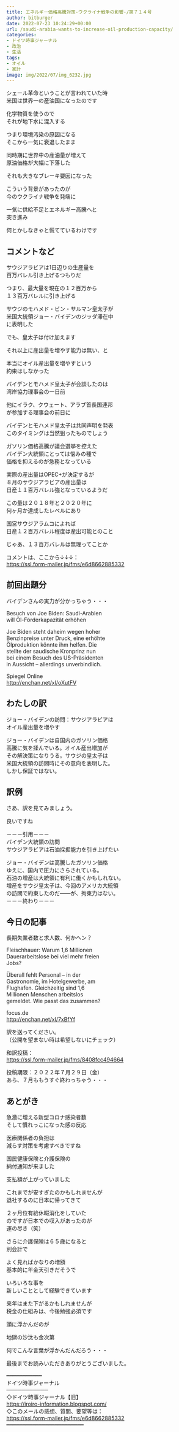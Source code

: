 ```yaml
---
title: エネルギー価格高騰対策-ウクライナ戦争の影響-/第７１４号
author: bitburger
date: 2022-07-23 10:24:29+00:00
url: /saudi-arabia-wants-to-increase-oil-production-capacity/
categories:
- ドイツ時事ジャーナル
- 政治
- 生活
tags:
- オイル
- 家計
image: img/2022/07/img_6232.jpg
---
```

シェール革命ということが言われていた時  
米国は世界一の産油国になったのです

化学物質を使うので  
それが地下水に混入する

つまり環境汚染の原因になる  
そこから一気に衰退したまま

同時期に世界中の産油量が増えて  
原油価格が大幅に下落した

それも大きなブレーキ要因になった

こういう背景があったのが  
今のウクライナ戦争を発端に

一気に供給不足とエネルギー高騰へと  
突き進み

何とかしなきゃと慌てているわけです

## コメントなど 

サウジアラビアは1日辺りの生産量を  
百万バレル引き上げるつもりだ

つまり、最大量を現在の１２百万から  
１３百万バレルに引き上げる

サウジのモハメド・ビン・サルマン皇太子が  
米国大統領ジョー・バイデンのジッダ滞在中  
に表明した

でも、皇太子は付け加えます

それ以上に産出量を増やす能力は無い、と

本当にオイル産出量を増やすという  
約束はしなかった

バイデンとモハメド皇太子が会談したのは  
湾岸協力理事会の一日前

他にイラク、クウェート、アラブ首長国連邦  
が参加する理事会の前日に

バイデンとモハメド皇太子は共同声明を発表  
このタイミングは当然狙ったものでしょう

ガソリン価格高騰が議会選挙を控えた  
バイデン大統領にとっては悩みの種で  
価格を抑えるのが急務となっている

実際の産出量はOPEC+が決定するが  
８月のサウジアラビアの産出量は  
日産１１百万バレル強となっているようだ

この量は２０１８年と２０２０年に  
何ヶ月か達成したレベルにあり

国営サウジアラムコによれば  
日産１２百万バレル程度は産出可能とのこと

じゃあ、１３百万バレルは無理ってことか

コメントは、ここから↓↓↓：  
<https://ssl.form-mailer.jp/fms/e6d8662885332>

## 前回出題分 

バイデンさんの実力が分かっちゃう・・・

Besuch von Joe Biden: Saudi-Arabien  
will Öl-Förderkapazität erhöhen

Joe Biden steht daheim wegen hoher  
Benzinpreise unter Druck, eine erhöhte  
Ölproduktion könnte ihm helfen. Die  
stellte der saudische Kronprinz nun  
bei einem Besuch des US-Präsidenten  
in Aussicht – allerdings unverbindlich.

Spiegel Online  
<http://enchan.net/xl/oXutFV>

## わたしの訳 

ジョー・バイデンの訪問：サウジアラビアは  
オイル産出量を増やす

ジョー・バイデンは自国内のガソリン価格  
高騰に気を揉んでいる。オイル産出増加が  
その解決策になりうる。サウジの皇太子は  
米国大統領の訪問時にその意向を表明した。  
しかし保証ではない。

## 訳例 

さあ、訳を見てみましょう。

良いですね

－－－引用－－－  
バイデン大統領の訪問  
サウジアラビアは石油採掘能力を引き上げたい

ジョー・バイデンは高騰したガソリン価格  
ゆえに、国内で圧力にさらされている。  
石油の増産は大統領に有利に働くかもしれない。  
増産をサウジ皇太子は、今回のアメリカ大統領  
の訪問で約束したのだ――が、拘束力はない。  
－－－終わり－－－

## 今日の記事 

長期失業者数と求人数、何かヘン？

Fleischhauer: Warum 1,6 Millionen  
Dauerarbeitslose bei viel mehr freien  
Jobs?

Überall fehlt Personal – in der  
Gastronomie, im Hotelgewerbe, am  
Flughafen. Gleichzeitig sind 1,6  
Millionen Menschen arbeitslos  
gemeldet. Wie passt das zusammen?

focus.de  
<http://enchan.net/xl/7xBfYf>

訳を送ってください。  
（公開を望まない時は希望しないにチェック）

和訳投稿：  
<https://ssl.form-mailer.jp/fms/8408fcc494664>

投稿期限：２０２２年７月２９日（金）  
あら、７月ももうすぐ終わっちゃう・・・

## あとがき 

急激に増える新型コロナ感染者数  
そして慣れっこになった感の反応

医療関係者の負担は  
減らす対策を考慮すべきですね

国民健康保険と介護保険の  
納付通知が来ました

支払額が上がっていました

これまでが安すぎたのかもしれませんが  
退社するのに日本に帰ってきて

２ヶ月位有給休暇消化をしていた  
のですが日本での収入があったのが  
運の尽き（笑）

さらに介護保険は６５歳になると  
別会計で

よく見ればかなりの増額  
基本的に年金天引きだそうで

いろいろな事を  
新しいこととして経験できています

来年はまた下がるかもしれませんが  
税金の仕組みは、今後勉強必須です

頭に浮かんだのが

地獄の沙汰も金次第

何でこんな言葉が浮かんだんだろう・・・

最後までお読みいただきありがとうございました。

━━━━━━━━━━━  
ドイツ時事ジャーナル  
───────────  
◇ドイツ時事ジャーナル【旧】  
<https://iroiro-information.blogspot.com/>  
◇このメールの感想、質問、要望等は：  
<https://ssl.form-mailer.jp/fms/e6d8662885332>  
━━━━━━━━━━━━━━━━━━━━━━━━